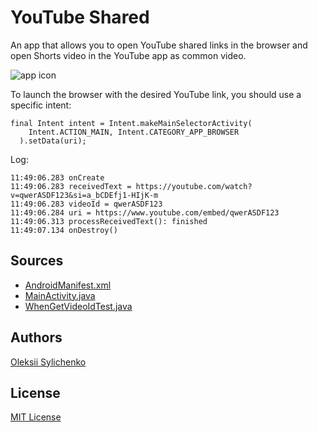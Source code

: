 # YouTube Shared
An app that allows you to open YouTube shared links in the browser and open Shorts video in the YouTube app as common video.

![app icon](https://github.com/asilichenko/android-share-with-browser/assets/1503214/b14bccd7-ea1c-4de0-9377-2098cbe591c3)

To launch the browser with the desired YouTube link, you should use a specific intent:
```
final Intent intent = Intent.makeMainSelectorActivity(
    Intent.ACTION_MAIN, Intent.CATEGORY_APP_BROWSER
  ).setData(uri);
```

Log:
```
11:49:06.283 onCreate
11:49:06.283 receivedText = https://youtube.com/watch?v=qwerASDF123&si=a_bCDEfj1-HIjK-m
11:49:06.283 videoId = qwerASDF123
11:49:06.284 uri = https://www.youtube.com/embed/qwerASDF123
11:49:06.313 processReceivedText(): finished
11:49:07.134 onDestroy()
```

## Sources
* [AndroidManifest.xml](app/src/main/AndroidManifest.xml)
* [MainActivity.java](app/src/main/java/ua/in/asilichenko/youtubeshared/MainActivity.java)
* [WhenGetVideoIdTest.java](app/src/test/java/ua/in/asilichenko/youtubeshared/WhenGetVideoIdTest.java)


## Authors
[Oleksii Sylichenko](https://github.com/asilichenko)

## License
[MIT License](LICENSE)
